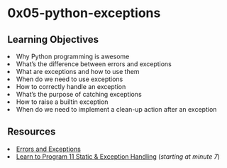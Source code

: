 # 0x05-python-exceptions

## Learning Objectives
<li>Why Python programming is awesome </li>
<li>What’s the difference between errors and exceptions</li>
<li>What are exceptions and how to use them</li>
<li>When do we need to use exceptions</li>
<li>How to correctly handle an exception</li>
<li>What’s the purpose of catching exceptions</li>
<li>How to raise a builtin exception</li>
<li>When do we need to implement a clean-up action after an exception</li>

## Resources
<li><a href="/rltoken/Yj7sDOzmKwICSHr7WEAW3A" target="_blank" title="Errors and Exceptions">Errors and Exceptions</a> </li>
<li><a href="/rltoken/xASzXarhF1sBhzYkJ14LvQ" target="_blank" title="Learn to Program 11 Static &amp; Exception Handling">Learn to Program 11 Static &amp; Exception Handling</a> (<em>starting at minute 7</em>)</li>
